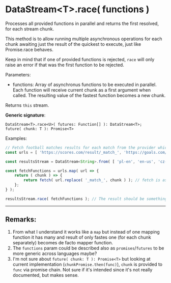 # DataStream\<T>.race( functions )

Processes all provided functions in parallel and returns the first resolved, for each stream chunk.

This method is to allow running multiple asynchronous operations for each chunk awaiting just the result of the quickest to execute, just like Promise.race behaves.

Keep in mind that if one of provided functions is rejected, `race` will only raise an error if that was the first function to be rejected.

Parameters:

- functions: Array of asynchronus functions to be executed in parallel. Each function will receive current chunk as a first argument when called. The resulting value of the fastest function becomes a new chunk.

Returns `this` stream.

**Generic signature**:

```
DataStream<T>.race<U>( futures: Function[] ): DataStream<T>;
future( chunk: T ): Promise<T>
```

Examples:

```js
// Fetch football matches results for each match from the provider which retruns results the fastest.
const urls = [ 'https://scores.com/result/_match_', 'https://goals.com/results/_match_', , 'https://football.com/results/_match_' ];

const resultsStream = DataStream<String>.from( [ 'pl-en', 'en-us', 'cz-sk' ] );

const fetchFunctions = urls.map( url => {
    return ( chunk ) => {
        return fetch( url.replace( '_match_', chunk ) ); // fetch is async
    };
} );

resultsStream.race( fetchFunctions ); // The result should be something like [ '1:0', '2:2', '3:1' ]
```

---

## Remarks:

1. From what I understand it works like a `map` but instead of one mapping function it has many and result of only fastes one (for each chunk separately) becomes de facto mapper function.
1. The `functions` param could be described also as `promises`/`futures` to be more generic across languages maybe?
1. I'm not sure about `future( chunk: T ): Promise<T>` but looking at current implementation (`chunkPromise.then(func)`), `chunk` is provided to `func` via promise chain. Not sure if it's intended since it's not really documented, but makes sense.
